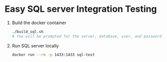 # Easy SQL server Integration Testing

1. Build the docker container
    ``` bash
    ./build_sql.sh
    # You will be prompted for the server, database, user, and password
    ```
1. Run SQL server locally
    ``` bash
    docker run --rm -p 1433:1433 sql-test
    ```
